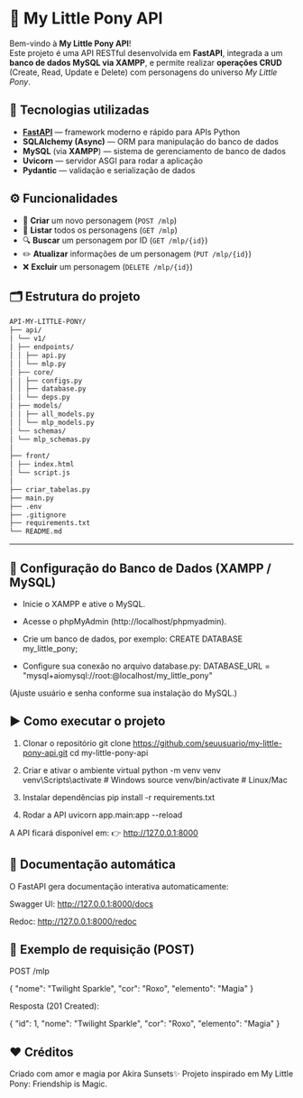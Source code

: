 # 🦄 My Little Pony API

Bem-vindo à **My Little Pony API**!  
Este projeto é uma API RESTful desenvolvida em **FastAPI**, integrada a um **banco de dados MySQL via XAMPP**, e permite realizar **operações CRUD** (Create, Read, Update e Delete) com personagens do universo *My Little Pony*.

## 🚀 Tecnologias utilizadas

- **[FastAPI](https://fastapi.tiangolo.com/)** — framework moderno e rápido para APIs Python  
- **SQLAlchemy (Async)** — ORM para manipulação do banco de dados  
- **MySQL** (via **XAMPP**) — sistema de gerenciamento de banco de dados  
- **Uvicorn** — servidor ASGI para rodar a aplicação  
- **Pydantic** — validação e serialização de dados

## ⚙️ Funcionalidades

- 🐴 **Criar** um novo personagem (`POST /mlp`)
- 📜 **Listar** todos os personagens (`GET /mlp`)
- 🔍 **Buscar** um personagem por ID (`GET /mlp/{id}`)
- ✏️ **Atualizar** informações de um personagem (`PUT /mlp/{id}`)
- ❌ **Excluir** um personagem (`DELETE /mlp/{id}`)

## 🗂️ Estrutura do projeto
```bash
API-MY-LITTLE-PONY/
├── api/
│ └── v1/
│ ├── endpoints/
│ │ ├── api.py
│ │ └── mlp.py
│ ├── core/
│ │ ├── configs.py
│ │ ├── database.py
│ │ └── deps.py
│ ├── models/
│ │ ├── all_models.py
│ │ └── mlp_models.py
│ └── schemas/
│ └── mlp_schemas.py
│
├── front/
│ ├── index.html
│ └── script.js
│
├── criar_tabelas.py
├── main.py
├── .env
├── .gitignore
├── requirements.txt
└── README.md
```
---

## 💾 Configuração do Banco de Dados (XAMPP / MySQL)

- Inicie o XAMPP e ative o MySQL.
- Acesse o phpMyAdmin (http://localhost/phpmyadmin).
  
- Crie um banco de dados, por exemplo:
CREATE DATABASE my_little_pony;

- Configure sua conexão no arquivo database.py:
DATABASE_URL = "mysql+aiomysql://root:@localhost/my_little_pony"


(Ajuste usuário e senha conforme sua instalação do MySQL.)

## ▶️ Como executar o projeto

1. Clonar o repositório
git clone https://github.com/seuusuario/my-little-pony-api.git
cd my-little-pony-api

2. Criar e ativar o ambiente virtual
python -m venv venv
venv\Scripts\activate   # Windows
source venv/bin/activate  # Linux/Mac

3. Instalar dependências
pip install -r requirements.txt

4. Rodar a API
uvicorn app.main:app --reload


A API ficará disponível em:
👉 http://127.0.0.1:8000

## 📘 Documentação automática

O FastAPI gera documentação interativa automaticamente:

Swagger UI: http://127.0.0.1:8000/docs

Redoc: http://127.0.0.1:8000/redoc

## 🧪 Exemplo de requisição (POST)

POST /mlp

{
  "nome": "Twilight Sparkle",
  "cor": "Roxo",
  "elemento": "Magia"
}


Resposta (201 Created):

{
  "id": 1,
  "nome": "Twilight Sparkle",
  "cor": "Roxo",
  "elemento": "Magia"
}

## ❤️ Créditos

Criado com amor e magia por Akira Sunsets✨
Projeto inspirado em My Little Pony: Friendship is Magic.
